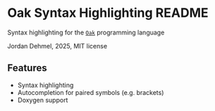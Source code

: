 # Oak Syntax Highlighting README

Syntax highlighting for the
[`Oak`](https://github.com/jorbDehmel/oak) programming language

Jordan Dehmel, 2025, MIT license

## Features

- Syntax highlighting
- Autocompletion for paired symbols (e.g. brackets)
- Doxygen support
